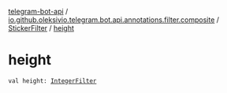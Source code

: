 [telegram-bot-api](../../index.md) / [io.github.oleksivio.telegram.bot.api.annotations.filter.composite](../index.md) / [StickerFilter](index.md) / [height](./height.md)

# height

`val height: `[`IntegerFilter`](../../io.github.oleksivio.telegram.bot.api.annotations.filter.primitive/-integer-filter/index.md)